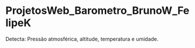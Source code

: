 # ProjetosWeb_Barometro_BrunoW_FelipeK
Detecta: Pressão atmosférica, altitude, temperatura e umidade.
